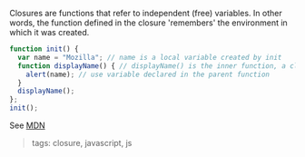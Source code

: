 Closures are functions that refer to independent (free) variables. In other words, the function defined in the closure 'remembers' the environment in which it was created.

```js
function init() {
  var name = "Mozilla"; // name is a local variable created by init
  function displayName() { // displayName() is the inner function, a closure
    alert(name); // use variable declared in the parent function    
  }
  displayName();    
};
init();
```

See [MDN](https://developer.mozilla.org/en-US/docs/Web/JavaScript/Closures)

> tags: closure, javascript, js